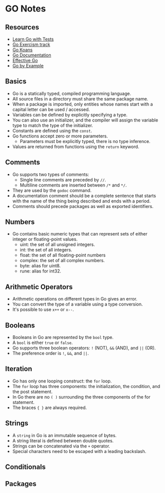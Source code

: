 # GO Notes

## Resources

- [Learn Go with Tests](https://quii.gitbook.io/learn-go-with-tests)
- [Go Exercism track](https://exercism.org/tracks/go/concepts)
- [Go Koans](https://github.com/cdarwin/go-koans)
- [Go Documentation](https://golang.org/doc/)
- [Effective Go](https://golang.org/doc/effective_go.html)
- [Go by Example](https://gobyexample.com/)

## Basics

- Go is a statically typed, compiled programming language.
- All source files in a directory must share the same package name.
- When a package is imported, only entities whose names start with a capital letter can be used / accessed.
- Variables can be defined by explicitly specifying a type.
- You can also use an initializer, and the compiler will assign the variable type to match the type of the initializer.
- Constants are defined using the `const`.
- Go functions accept zero or more parameters.
    - Parameters must be explicitly typed, there is no type inference.
- Values are returned from functions using the `return` keyword.

## Comments

- Go supports two types of comments:
    - Single line comments are preceded by `//`.
    - Multiline comments are inserted between `/*` and `*/`.
- They are used by the `godoc` command.
- A documentation comment should be a complete sentence that starts with the name of the thing being described and ends with a period.
- Comments should precede packages as well as exported identifiers.

## Numbers

- Go contains basic numeric types that can represent sets of either integer or floating-point values.
    - uint: the set of all unsigned integers.
    - int: the set of all integers.
    - float: the set of all floating-point numbers
    - complex: the set of all complex numbers.
    - byte: alias for uint8.
    - rune: alias for int32.

## Arithmetic Operators

- Arithmetic operations on different types in Go gives an error. 
- You can convert the type of a variable using a type conversion.
- It's possible to use `x++` or `x--`.

## Booleans

- Booleans in Go are represented by the `bool` type.
- A `bool` is either `true` or `false`.
- Go supports three boolean operators: `!` (NOT), `&&` (AND), and `||` (OR).
- The preference order is `!`, `&&`, and `||`.

## Iteration

- Go has only one looping construct: the `for` loop.
- The `for` loop has three components: the initialization, the condition, and the post statement.
- In Go there are no `( )` surrounding the three components of the for statement.
- The braces `{ }` are always required.

## Strings

- A `string` in Go is an immutable sequence of bytes.
- A string literal is defined between double quotes.
- Strings can be concatenated via the `+` operator.
- Special characters need to be escaped with a leading backslash.

## Conditionals

## Packages

